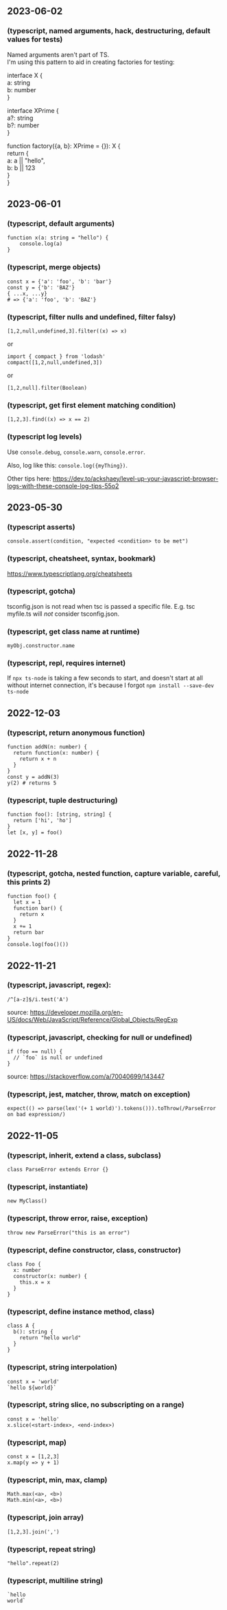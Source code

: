 ## 2023-06-02  
### (typescript, named arguments, hack, destructuring, default values for tests)  
Named arguments aren't part of TS.  
I'm using this pattern to aid in creating factories for testing:  
  
interface X {  
  a: string  
  b: number  
}  
  
interface XPrime {  
  a?: string  
  b?: number  
}  
  
function factory({a, b}: XPrime = {}): X {  
  return {  
    a: a || "hello",  
    b: b || 123  
  }  
}  
  
## 2023-06-01  
### (typescript, default arguments)  
    function x(a: string = "hello") {  
        console.log(a)  
    }  
  
### (typescript, merge objects)  
    const x = {'a': 'foo', 'b': 'bar'}  
    const y = {'b': 'BAZ'}  
    { ...x, ...y}   
    # => {'a': 'foo', 'b': 'BAZ'}  
  
### (typescript, filter nulls and undefined, filter falsy)  
    [1,2,null,undefined,3].filter((x) => x)  
  
  or  
  
    import { compact } from 'lodash'  
    compact([1,2,null,undefined,3])  
  
  or  
  
    [1,2,null].filter(Boolean)  
  
### (typescript, get first element matching condition)  
    [1,2,3].find((x) => x == 2)  
  
### (typescript log levels)  
  Use `console.debug`, `console.warn`, `console.error`.  
  
  Also, log like this: `console.log({myThing})`.  
  
  Other tips here: https://dev.to/ackshaey/level-up-your-javascript-browser-logs-with-these-console-log-tips-55o2  
  
## 2023-05-30  
### (typescript asserts)  
    console.assert(condition, "expected <condition> to be met")  
  
### (typescript, cheatsheet, syntax, bookmark)  
  https://www.typescriptlang.org/cheatsheets  
  
### (typescript, gotcha)  
  tsconfig.json is not read when tsc is passed a specific file. E.g. tsc  
  myfile.ts will _not_ consider tsconfig.json.  
  
### (typescript, get class name at runtime)  
  `myObj.constructor.name`  
  
### (typescript, repl, requires internet)  
  If `npx ts-node` is taking a few seconds to start, and doesn't start at all  
  without internet connection, it's because I forgot `npm install --save-dev ts-node`  
  
## 2022-12-03  
### (typescript, return anonymous function)  
    function addN(n: number) {  
      return function(x: number) {  
        return x + n  
      }  
    }  
    const y = addN(3)  
    y(2) # returns 5  
  
### (typescript, tuple destructuring)  
    function foo(): [string, string] {  
      return ['hi', 'ho']  
    }  
    let [x, y] = foo()  
  
  
## 2022-11-28  
### (typescript, gotcha, nested function, capture variable, careful, this prints 2)  
    function foo() {  
      let x = 1  
      function bar() {  
        return x  
      }  
      x += 1  
      return bar  
    }  
    console.log(foo()())  
  
## 2022-11-21  
### (typescript, javascript, regex):  
    /^[a-z]$/i.test('A')  
  
  source: https://developer.mozilla.org/en-US/docs/Web/JavaScript/Reference/Global_Objects/RegExp  
  
  
### (typescript, javascript, checking for null or undefined)  
    if (foo == null) {  
      // `foo` is null or undefined  
    }  
  
  source: https://stackoverflow.com/a/70040699/143447  
  
### (typescript, jest, matcher, throw, match on exception)  
    expect(() => parse(lex('(+ 1 world)').tokens())).toThrow(/ParseError on bad expression/)  
  
## 2022-11-05  
### (typescript, inherit, extend a class, subclass)  
    class ParseError extends Error {}  
  
### (typescript, instantiate)  
    new MyClass()  
  
### (typescript, throw error, raise, exception)  
    throw new ParseError("this is an error")  
  
### (typescript, define constructor, class, constructor)   
    class Foo {  
      x: number  
      constructor(x: number) {  
        this.x = x  
      }  
    }  
  
### (typescript, define instance method, class)  
    class A {  
      b(): string {  
        return "hello world"  
      }  
    }  
  
### (typescript, string interpolation)  
    const x = 'world'  
    `hello ${world}`  
  
### (typescript, string slice, no subscripting on a range)  
    const x = 'hello'  
    x.slice(<start-index>, <end-index>)  
  
### (typescript, map)  
    const x = [1,2,3]  
    x.map(y => y + 1)  
  
### (typescript, min, max, clamp)  
    Math.max(<a>, <b>)  
    Math.min(<a>, <b>)  
  
### (typescript, join array)  
    [1,2,3].join(',')  
  
### (typescript, repeat string)  
    "hello".repeat(2)  
  
### (typescript, multiline string)  
    `hello  
    world`  
